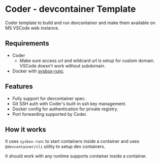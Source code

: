 # Coder - devcontainer Template

Coder template to build and run devcontainer and make them available on MS VSCode web instance.

## Requirements

- Coder
  - Make sure access url and wildcard url is setup for custom domain. VSCode doesn't work without subdomain.
- Docker with [sysbox-runc](https://github.com/nestybox/sysbox)


## Features

- Fully support for devcontainer spec.
- Git SSH auth with Coder's built-in ssh key management.
- Docker config for authentication for private registry.
- Port forwarding supported by Coder.

## How it works

It uses `sysbox-runc` to start containers inside a container and uses `@devcontainer/cli` utility to setup dev containers.

It should work with any runtime supports container inside a container.
